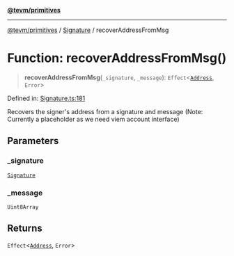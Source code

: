 [**@tevm/primitives**](../../../README.md)

***

[@tevm/primitives](../../../globals.md) / [Signature](../README.md) / recoverAddressFromMsg

# Function: recoverAddressFromMsg()

> **recoverAddressFromMsg**(`_signature`, `_message`): `Effect`\<[`Address`](../../Address/type-aliases/Address.md), `Error`\>

Defined in: [Signature.ts:181](https://github.com/evmts/tevm-monorepo/blob/main/packages/primitives/src/Signature.ts#L181)

Recovers the signer's address from a signature and message
(Note: Currently a placeholder as we need viem account interface)

## Parameters

### \_signature

[`Signature`](../interfaces/Signature.md)

### \_message

`Uint8Array`

## Returns

`Effect`\<[`Address`](../../Address/type-aliases/Address.md), `Error`\>
